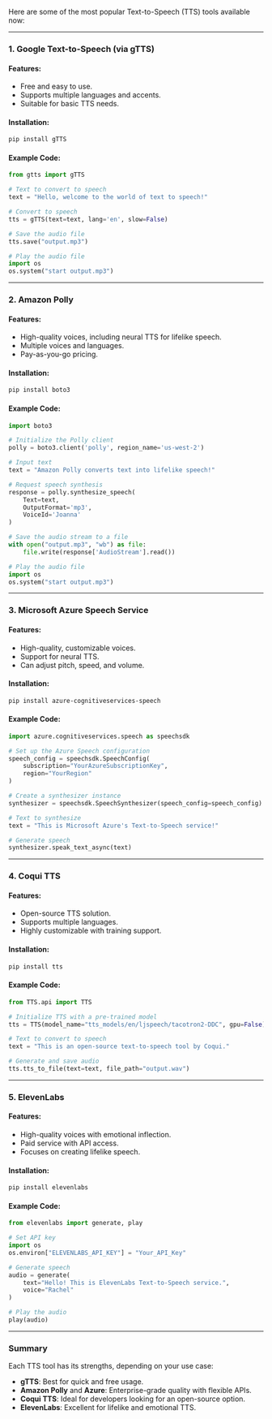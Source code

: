 Here are some of the most popular Text-to-Speech (TTS) tools available now:

---

### 1. **Google Text-to-Speech (via gTTS)**

#### Features:
- Free and easy to use.
- Supports multiple languages and accents.
- Suitable for basic TTS needs.

#### Installation:
```bash
pip install gTTS
```

#### Example Code:
```python
from gtts import gTTS

# Text to convert to speech
text = "Hello, welcome to the world of text to speech!"

# Convert to speech
tts = gTTS(text=text, lang='en', slow=False)

# Save the audio file
tts.save("output.mp3")

# Play the audio file
import os
os.system("start output.mp3")
```

---

### 2. **Amazon Polly**

#### Features:
- High-quality voices, including neural TTS for lifelike speech.
- Multiple voices and languages.
- Pay-as-you-go pricing.

#### Installation:
```bash
pip install boto3
```

#### Example Code:
```python
import boto3

# Initialize the Polly client
polly = boto3.client('polly', region_name='us-west-2')

# Input text
text = "Amazon Polly converts text into lifelike speech!"

# Request speech synthesis
response = polly.synthesize_speech(
    Text=text,
    OutputFormat='mp3',
    VoiceId='Joanna'
)

# Save the audio stream to a file
with open("output.mp3", "wb") as file:
    file.write(response['AudioStream'].read())

# Play the audio file
import os
os.system("start output.mp3")
```

---

### 3. **Microsoft Azure Speech Service**

#### Features:
- High-quality, customizable voices.
- Support for neural TTS.
- Can adjust pitch, speed, and volume.

#### Installation:
```bash
pip install azure-cognitiveservices-speech
```

#### Example Code:
```python
import azure.cognitiveservices.speech as speechsdk

# Set up the Azure Speech configuration
speech_config = speechsdk.SpeechConfig(
    subscription="YourAzureSubscriptionKey",
    region="YourRegion"
)

# Create a synthesizer instance
synthesizer = speechsdk.SpeechSynthesizer(speech_config=speech_config)

# Text to synthesize
text = "This is Microsoft Azure's Text-to-Speech service!"

# Generate speech
synthesizer.speak_text_async(text)
```

---

### 4. **Coqui TTS**

#### Features:
- Open-source TTS solution.
- Supports multiple languages.
- Highly customizable with training support.

#### Installation:
```bash
pip install tts
```

#### Example Code:
```python
from TTS.api import TTS

# Initialize TTS with a pre-trained model
tts = TTS(model_name="tts_models/en/ljspeech/tacotron2-DDC", gpu=False)

# Text to convert to speech
text = "This is an open-source text-to-speech tool by Coqui."

# Generate and save audio
tts.tts_to_file(text=text, file_path="output.wav")
```

---

### 5. **ElevenLabs**

#### Features:
- High-quality voices with emotional inflection.
- Paid service with API access.
- Focuses on creating lifelike speech.

#### Installation:
```bash
pip install elevenlabs
```

#### Example Code:
```python
from elevenlabs import generate, play

# Set API key
import os
os.environ["ELEVENLABS_API_KEY"] = "Your_API_Key"

# Generate speech
audio = generate(
    text="Hello! This is ElevenLabs Text-to-Speech service.",
    voice="Rachel"
)

# Play the audio
play(audio)
```

---

### Summary

Each TTS tool has its strengths, depending on your use case:
- **gTTS**: Best for quick and free usage.
- **Amazon Polly** and **Azure**: Enterprise-grade quality with flexible APIs.
- **Coqui TTS**: Ideal for developers looking for an open-source option.
- **ElevenLabs**: Excellent for lifelike and emotional TTS.
